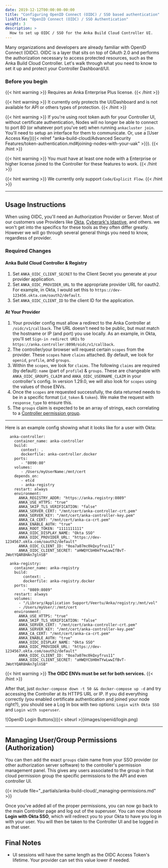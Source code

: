 ```yaml
---
date: 2019-12-12T00:00:00-00:00
title: "Configuring OpenID Connect (OIDC) / SSO based authentication"
linkTitle: "OpenID Connect (OIDC) / SSO Authentication"
weight: 3
description: >
  How to set up OIDC / SSO for the Anka Build Cloud Controller UI.
---
```


Many organizations and developers are already familiar with OpenID Connect (OIDC). OIDC is a layer that sits on top of OAuth 2.0 and performs the authorization necessary to access protected resources, such as the Anka Build Cloud Controller. Let's walk through what you need to know to set it up and protect your Controller Dashboard/UI.

### Before you begin

{{< hint warning >}}
Requires an Anka Enterprise Plus license.
{{< /hint >}}

{{< hint warning >}}
It currently only protects the UI/Dashboard and is not available for API or others types of protection.
{{< /hint >}}

{{< hint warning >}}
If you're using root token auth for your Controller UI, without certificate authentication, Nodes will no longer be able to connect to port 80 (or whatever port you've set) when running `ankacluster join`. You'll need to setup an interface for them to communicate. Or, use a [User Access Key]({{< relref "anka-build-cloud/Advanced Security Features/token-authentication.md#joining-nodes-with-your-uak" >}}).
{{< /hint >}}

{{< hint warning >}}
You must have at least one node with a Enterprise or higher license joined to the Controller for these features to work.
{{< /hint >}}

{{< hint warning >}}
We currently only support `Code/Explicit Flow`.
{{< /hint >}}

---

## Usage Instructions

When using OIDC, you'll need an Authorization Provider or Server. Most of our customers use Providers like [Okta](https://www.okta.com/), [Cyberark's Idaptive](https://www.cyberark.com/products/workforce-identity/), and others. we won't get into the specifics for these tools as they often differ greatly. However we will go through several general things you need to know, regardless of provider.

### Required Changes

#### Anka Build Cloud Controller & Registry

1. Set `ANKA_OIDC_CLIENT_SECRET` to the Client Secret you generate at your provider application.
2. Set `ANKA_OIDC_PROVIDER_URL` to the appropriate provider URL for oauth2. For example, in Okta, I would set this to `https://dev-123456.okta.com/oauth2/default`.
3. Set `ANKA_OIDC_CLIENT_ID` to the client ID for the application.

#### At Your Provider

1. Your provider config must allow a redirect to the Anka Controller at `/oidc/v1/callback`. The URL doesn't need to be public, but must match the hostname or IP (and port) you use locally. As an example, in Okta, you'll set `Sign-in redirect URIs` to `https://anka.controller:8090/oidc/v1/callback`.
2. The controller/your browser will request certain `scopes` from the provider. These `scopes` have `claims` attached. By default, we look for `openid`, `profile`, and `groups`.
3. Within the `scopes`, we look for `claims`. The following `claims` are required (by default): `name` (part of `profile`) & `groups`. These are changeable with `ANKA_OIDC_GROUPS_CLAIM` and `ANKA_OIDC_USERNAME_CLAIM` in your controller's config. In version 1.29.0, we will also look for `scopes` using the values of those ENVs.
4. Once the `scopes` are requested successfully, the data returned needs to be in a specific format (`id_token` & `token`). We make the request with `response_type` to ensure this.
5. The `groups` claim is expected to be an array of strings, each correlating to a [Controller permission group](#managing-usergroup-permissions-authorization).

---

Here is an example config showing what it looks like for a user with Okta:

```docker
  anka-controller:
    container_name: anka-controller
    build:
       context: .
       dockerfile: anka-controller.docker
    ports:
       - "8090:80"
    volumes:
       - /Users/myUserName:/mnt/cert
    depends_on:
       - etcd
       - anka-registry
    restart: always
    environment:
      ANKA_REGISTRY_ADDR: "https://anka.registry:8089"
      ANKA_USE_HTTPS: "true"
      ANKA_SKIP_TLS_VERIFICATION: "false"
      ANKA_SERVER_CERT: "/mnt/cert/anka-controller-crt.pem"
      ANKA_SERVER_KEY: "/mnt/cert/anka-controller-key.pem"
      ANKA_CA_CERT: "/mnt/cert/anka-ca-crt.pem"
      ANKA_ENABLE_AUTH: "true"
      ANKA_ROOT_TOKEN: "1111111111"
      ANKA_OIDC_DISPLAY_NAME: "Okta SSO"
      ANKA_OIDC_PROVIDER_URL: "https://dev-1234567.okta.com/oauth2/default"
      ANKA_OIDC_CLIENT_ID: "0oa7a07mc0kQxyfrus11"
      ANKA_OIDC_CLIENT_SECRET: "aHWQYCbH0mTYwLwwIfBvT-JWotYQAR8HAn7glnSB"

  anka-registry:
    container_name: anka-registry
    build:
        context: .
        dockerfile: anka-registry.docker
    ports:
        - "8089:8089"
    restart: always
    volumes:
      - "/Library/Application Support/Veertu/Anka/registry:/mnt/vol"
      - /Users/myUser/:/mnt/cert
    environment:
      ANKA_USE_HTTPS: "true"
      ANKA_SKIP_TLS_VERIFICATION: "false"
      ANKA_SERVER_CERT: "/mnt/cert/anka-controller-crt.pem"
      ANKA_SERVER_KEY: "/mnt/cert/anka-controller-key.pem"
      ANKA_CA_CERT: "/mnt/cert/anka-ca-crt.pem"
      ANKA_ENABLE_AUTH: "true"
      ANKA_OIDC_DISPLAY_NAME: "Okta SSO"
      ANKA_OIDC_PROVIDER_URL: "https://dev-1234567.okta.com/oauth2/default"
      ANKA_OIDC_CLIENT_ID: "0oa7a07mc0kQxyfrus11"
      ANKA_OIDC_CLIENT_SECRET: "aHWQYCbH0mTYwLwwIfBvT-JWotYQAR8HAn7glnSB"
```

{{< hint warning >}}
**The OIDC ENVs must be set for both services.**
{{< /hint >}}

After that, just `docker-compose down -t 50 && docker-compose up -d` and try accessing the Controller at its HTTPS URL or IP. If you did everything correctly (you enabled certificate authentication and joined your node right?), you should see a Log In box with two options: `Login with Okta SSO` and `Login with superuser`.

![OpenID Login Buttons]({{< siteurl >}}images/openid/login.png)

<!-- {{< hint info >}}
Not using Keycloak? No problem! For example in [CyberArk's Idaptive](https://www.cyberark.com/resources/videos/idaptive-product-overview), you need to create an `OpenID Connect` Web App, assign your user under Permissions, and then `setClaim('groups', 'sso-user-group');` under Tokens > Custom Logic. Once set up, you configure the controller to use `ANKA_OIDC_PROVIDER_URL="{OpenID Connect Issuer URL}"` and `export ANKA_OIDC_CLIENT_ID="{OpenID Connect Client ID}"`. At this point, you'd add `sso-user-group` under the Controller's `/admin/ui` permissions management panel (using the root token/user) and assign the proper permissions users of the web app can use. We recommend contacting your local IT team to help determining exactly what you'll need to configure this with your company's preferred tools.
{{< /hint >}} -->

<!-- 
In this guide, we will use **Keycloak** as our Authorization Server as it's fairly easy to run and setup. It will contain the realm, client ID, user, group, and anything else we will need for logging into the Anka Build Cloud Controller.

> This guide will be running the Anka Build Cloud and Keycloak on the same machine. It is meant to give you an idea of how to configure and is not recommended for production.

We will then log into the Anka Build Cloud Controller UI and use the `/admin/ui#/controllerGroups` page to create limited permissions for your groups.

## Setup Keycloak in Docker

### Run the docker container
```bash
docker run --rm -p 8080:8080 -e KEYCLOAK_USER=admin -e KEYCLOAK_PASSWORD=admin quay.io/keycloak/keycloak:latest
```

### Configure your Keycloak

1. Follow the instructions in https://www.keycloak.org/getting-started/getting-started-docker to set up your Keycloak:

  - I used `myrealm` as the Realm name.
  - I created user `nathan` with the password of `nathan` (turn off Temporary). I filled in my full name too.
  - When creating the Client, I set `anka` as the Client ID, clicked Save, then entered `https://anka.controller` (this is the URL for the controller I run) for the **Valid Redirect URIs**. I also set **Access Type** to **confidential** and enabled **Implicit Flow**.

2. Next, create a **Client Scope** named `groups`. Once created, under **Clients > anka > Client Scopes**, add the `groups` Client Scope (select it and then click **Add Selected**). Then, back under the `groups` **Client Scope**, **Mappers**, click **Add Builtin**, and choose `groups`, then **Add Selected**.

2. Under `Roles` add `anka-build-cloud-access`. 
    > The role is what matches with the group name in the Controller UI's Admin panel where you set specific access permissions for certain groups/users.

3. You can now create a group called `anka-build-cloud-access` and under **Role Mappings**, add the role: `anka-build-cloud-access`. Then, join it to the user you created.

At this point, you'll have Keycloak ready to use with your Anka Build Cloud Controller. Though, we need first to enable it.

## Enable OpenID in your Controller configuration

In order to enable OpenID, you'll need to modify your `docker-compose.yml` (if you're using our docker package) or the `/usr/local/bin/anka-controllerd` (if you're using the native Mac package).

> You can find a list of configuration options in the [Configuration Reference]({{< relref "anka-build-cloud/configuration-reference.md" >}}) by searching for `ANKA_OIDC`

Here is what your `docker-compose.yml` should look like for use with Keycloak:

```docker
  anka-controller:
    container_name: anka-controller
    build:
       context: .
       dockerfile: anka-controller.docker
    ports:
       - "8090:80"
    volumes:
       - /Users/myUserName:/mnt/cert
    depends_on:
       - etcd
       - anka-registry
    restart: always
    environment:
      ANKA_REGISTRY_ADDR: "https://anka.registry:8089"
      ANKA_USE_HTTPS: "true"
      ANKA_SKIP_TLS_VERIFICATION: "false"
      ANKA_SERVER_CERT: "/mnt/cert/anka-controller-crt.pem"
      ANKA_SERVER_KEY: "/mnt/cert/anka-controller-key.pem"
      ANKA_CA_CERT: "/mnt/cert/anka-ca-crt.pem"
      ANKA_ENABLE_AUTH: "true"
      ANKA_ROOT_TOKEN: "1111111111"
      ANKA_OIDC_DISPLAY_NAME: "Keycloak"
      ANKA_OIDC_PROVIDER_URL: "http://host.docker.internal:8080/auth/realms/myrealm"
      ANKA_OIDC_CLIENT_ID: "anka"

  anka-registry:
    container_name: anka-registry
    build:
        context: .
        dockerfile: anka-registry.docker
    ports:
        - "8089:8089"
    restart: always
    volumes:
      - "/Library/Application Support/Veertu/Anka/registry:/mnt/vol"
      - /Users/myUser/:/mnt/cert
    environment:
      ANKA_USE_HTTPS: "true"
      ANKA_SKIP_TLS_VERIFICATION: "false"
      ANKA_SERVER_CERT: "/mnt/cert/anka-controller-crt.pem"
      ANKA_SERVER_KEY: "/mnt/cert/anka-controller-key.pem"
      ANKA_CA_CERT: "/mnt/cert/anka-ca-crt.pem"
      ANKA_ENABLE_AUTH: "true"
      ANKA_OIDC_DISPLAY_NAME: "Keycloak"
      ANKA_OIDC_PROVIDER_URL: "http://host.docker.internal:8080/auth/realms/myrealm"
      ANKA_OIDC_CLIENT_ID: "anka"
```

{{< hint warning >}}
**The OIDC ENVs must be set for both services.**
{{< /hint >}}

After that, just `docker-compose down -t 50 && docker-compose up -d` and try accessing the Controller at its HTTPS URL or IP. If you did everything correctly (you enabled certificate authentication and joined your node right?), you should see a Log In box with two options: `Login with Keycloak` and `Login with superuser`

![OpenID Login Buttons]({{< siteurl >}}images/openid/login.png)

We first want to log in with superuser (the `ANKA_ROOT_TOKEN` defined above in the config).

Once logged in, you will see **Admin** on the left navigation

![Admin Navigation]({{< siteurl >}}images/openid/admin.png)

Under the **Admin** page, we want to add a **New Group**. **The Group Name will be the name of the group you created within Keycloak.** -->

---

## Managing User/Group Permissions (Authorization)

You can then add the exact `groups` claim name from your SSO provider (or other authorization server software) to the controller's permission management panel. This gives any users associated to the group in that cloud permission group the specific permissions to the API and even controller UI.

{{< include file="_partials/anka-build-cloud/_managing-permissions.md" >}}

Once you've added all of the proper permissions, you can now go back to the main Controller page and log out of the superuser. You can now choose **Login with Okta SSO**, which will redirect you to your Okta to have you log in with your user. You will then be taken to the Controller UI and be logged in as that user.

## Final Notes

- UI sessions will have the same length as the OIDC Access Token's lifetime. Your provider can set this value lower if needed.

